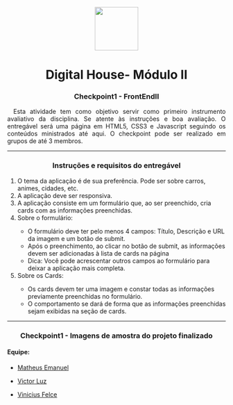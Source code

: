 <p align="center"><img height="100em" src="https://assets-global.website-files.com/5de98c06bb83ab1e27fc1c95/61c22cc7406e8924694eefe6_60a1bee6049365927b1f1f2a_Digital-House-logo.png" /></p>
<h1 align="center">Digital House- Módulo II</h1>

<h3 align="center">Checkpoint1 - FrontEndII</h2>

<p align="justify">&emsp;Esta atividade tem como objetivo servir como primeiro instrumento avaliativo da disciplina. Se atente às instruções e boa avaliação. O entregável será uma página em HTML5, CSS3 e Javascript seguindo os conteúdos ministrados até aqui.
 O checkpoint pode ser realizado em grupos de até 3 membros.</p>

---

<h3 align="center">Instruções e requisitos do entregável</h3>

  <ol>
    <li>O tema da aplicação é de sua preferência. Pode ser sobre carros, animes, cidades, etc.</li>
    <li>A aplicação deve ser responsiva.</li>
    <li>A aplicação consiste em um formulário que, ao ser preenchido, cria cards com as informações preenchidas.</li>
    <li> Sobre o formulário: </li>
     <ul>
     <li>O formulário deve ter pelo menos 4 campos: Título, Descrição e URL da imagem e um botão de submit.</li>
     <li>Após o preenchimento, ao clicar no botão de submit, as informações devem ser adicionadas à lista de cards na página</li> 
     <li>Dica: Você pode acrescentar outros campos ao formulário para deixar a aplicação mais completa.</li>
     </ul>
    <li>Sobre os Cards:</li>
    <ul>
      <li>Os cards devem ter uma imagem e constar todas as informações previamente preenchidas no formulário. </li>
      <li>O comportamento se dará de forma que as informações preenchidas sejam exibidas na seção de cards.</li>
    </ul>
  </ol>



---  
 

<h3 align="center">Checkpoint1 - Imagens de amostra do projeto finalizado</h2>



#### Equipe:

 - <p><a href="https://github.com/fehbr800" title="Matheus Emanuel Github">Matheus Emanuel</a></p>
 - <p><a href="https://github.com/vitinop" title="Victor Luz Github">Victor Luz</a></p>
 - <p><a href="https://github.com/ViniciusFelce" title="Vinicius Felce Github">Vinicius Felce</a></p>
